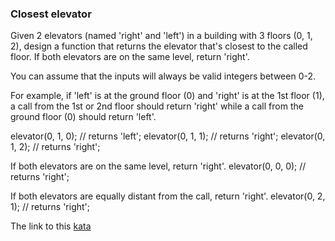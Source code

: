 ### Closest elevator

Given 2 elevators (named 'right' and 'left') in a building with 3 floors (0, 1, 2), 
design a function that returns the elevator that's closest to the called floor.
If both elevators are on the same level, return 'right'.

You can assume that the inputs will always be valid integers between 0-2.

For example,
if 'left' is at the ground floor (0)
and 'right' is at the 1st floor (1),
a call from the 1st or 2nd floor should return 'right'
while a call from the ground floor (0) should return 'left'.

elevator(0, 1, 0); // returns 'left';
elevator(0, 1, 1); // returns 'right';
elevator(0, 1, 2); // returns 'right';

If both elevators are on the same level, return 'right'.
elevator(0, 0, 0); // returns 'right';

If both elevators are equally distant from the call, return 'right'.
elevator(0, 2, 1); // returns 'right';  

The link to this [kata](https://www.codewars.com/kata/closest-elevator/javascript)
